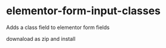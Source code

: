 # elementor-form-input-classes
Adds a class field to elementor form fields

downaload as zip and install
